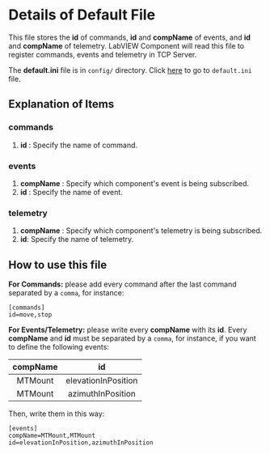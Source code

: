 # Details of Default File

This file stores the **id** of commands, **id** and **compName** of events, and **id** and **compName** of telemetry.
LabVIEW Component will read this file to register commands, events and telemetry in TCP Server.

The **default.ini** file is in `config/` directory.
Click [here](../config/default.ini) to go to `default.ini` file.

## Explanation of Items

### commands

1. **id** : Specify the name of command.

### events

1. **compName** : Specify which component's event is being subscribed.
2. **id** : Specify the name of event.

### telemetry

1. **compName** : Specify which component's telemetry is being subscribed.
2. **id**: Specify the name of telemetry.

## How to use this file

**For Commands:** please add every command after the last command separated by a `comma`, for instance:

```text
[commands]
id=move,stop
```

**For Events/Telemetry:** please write every **compName** with its **id**. Every **compName** and **id** must be separated by a `comma`, for instance, if you want to define the following events:

| compName |          id         |
|:--------:|:-------------------:|
|  MTMount | elevationInPosition |
|  MTMount |  azimuthInPosition  |

Then, write them in this way:

```text
[events]
compName=MTMount,MTMount
id=elevationInPosition,azimuthInPosition
```
